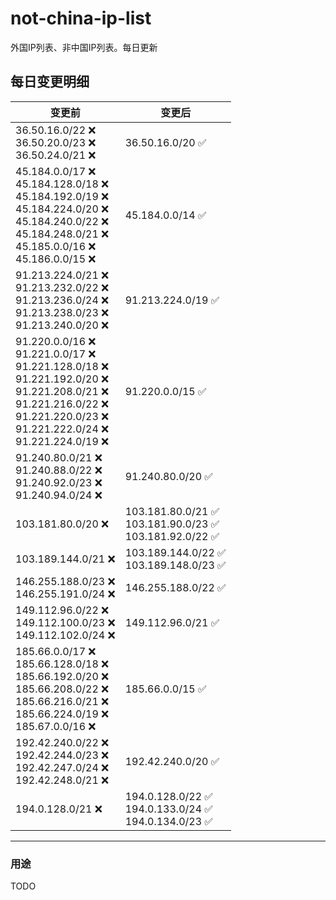 # not-china-ip-list
外国IP列表、非中国IP列表。每日更新

每日变更明细
--------------------
|  变更前   | 变更后 |
|  ----  | ----  |
|  36.50.16.0/22 :x: <br> 36.50.20.0/23 :x: <br> 36.50.24.0/21 :x: <br> | 36.50.16.0/20 :white_check_mark: | 
|  45.184.0.0/17 :x: <br> 45.184.128.0/18 :x: <br> 45.184.192.0/19 :x: <br> 45.184.224.0/20 :x: <br> 45.184.240.0/22 :x: <br> 45.184.248.0/21 :x: <br> 45.185.0.0/16 :x: <br> 45.186.0.0/15 :x: <br> | 45.184.0.0/14 :white_check_mark: | 
|  91.213.224.0/21 :x: <br> 91.213.232.0/22 :x: <br> 91.213.236.0/24 :x: <br> 91.213.238.0/23 :x: <br> 91.213.240.0/20 :x: <br> | 91.213.224.0/19 :white_check_mark: | 
|  91.220.0.0/16 :x: <br> 91.221.0.0/17 :x: <br> 91.221.128.0/18 :x: <br> 91.221.192.0/20 :x: <br> 91.221.208.0/21 :x: <br> 91.221.216.0/22 :x: <br> 91.221.220.0/23 :x: <br> 91.221.222.0/24 :x: <br> 91.221.224.0/19 :x: <br> | 91.220.0.0/15 :white_check_mark: | 
|  91.240.80.0/21 :x: <br> 91.240.88.0/22 :x: <br> 91.240.92.0/23 :x: <br> 91.240.94.0/24 :x: <br> | 91.240.80.0/20 :white_check_mark: | 
|  103.181.80.0/20 :x:  | 103.181.80.0/21 :white_check_mark: <br> 103.181.90.0/23 :white_check_mark: <br> 103.181.92.0/22 :white_check_mark: <br>  | 
|  103.189.144.0/21 :x:  | 103.189.144.0/22 :white_check_mark: <br> 103.189.148.0/23 :white_check_mark: <br>  | 
|  146.255.188.0/23 :x: <br> 146.255.191.0/24 :x: <br> | 146.255.188.0/22 :white_check_mark: | 
|  149.112.96.0/22 :x: <br> 149.112.100.0/23 :x: <br> 149.112.102.0/24 :x: <br> | 149.112.96.0/21 :white_check_mark: | 
|  185.66.0.0/17 :x: <br> 185.66.128.0/18 :x: <br> 185.66.192.0/20 :x: <br> 185.66.208.0/22 :x: <br> 185.66.216.0/21 :x: <br> 185.66.224.0/19 :x: <br> 185.67.0.0/16 :x: <br> | 185.66.0.0/15 :white_check_mark: | 
|  192.42.240.0/22 :x: <br> 192.42.244.0/23 :x: <br> 192.42.247.0/24 :x: <br> 192.42.248.0/21 :x: <br> | 192.42.240.0/20 :white_check_mark: | 
|  194.0.128.0/21 :x:  | 194.0.128.0/22 :white_check_mark: <br> 194.0.133.0/24 :white_check_mark: <br> 194.0.134.0/23 :white_check_mark: <br>  | 

--------------------
### 用途
TODO
